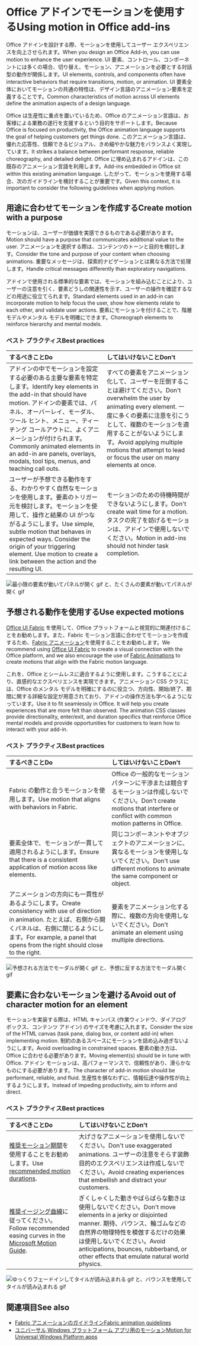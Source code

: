 # <a name="using-motion-in-office-add-ins"></a><span data-ttu-id="7cd90-101">Office アドインでモーションを使用する</span><span class="sxs-lookup"><span data-stu-id="7cd90-101">Using motion in Office add-ins</span></span>

<span data-ttu-id="7cd90-102">Office アドインを設計する際、モーションを使用してユーザー エクスペリエンスを向上させられます。</span><span class="sxs-lookup"><span data-stu-id="7cd90-102">When you design an Office Add-in, you can use motion to enhance the user experience.</span></span> <span data-ttu-id="7cd90-103">UI 要素、コントロール、コンポーネントには多くの場合、切り替え、モーション、アニメーションを必要とする対話型の動作が関係します。</span><span class="sxs-lookup"><span data-stu-id="7cd90-103">UI elements, controls, and components often have interactive behaviors that require transitions, motion, or animation.</span></span> <span data-ttu-id="7cd90-104">UI 要素全体においてモーションの共通の特性は、デザイン言語のアニメーション要素を定義することです。</span><span class="sxs-lookup"><span data-stu-id="7cd90-104">Common characteristics of motion across UI elements define the animation aspects of a design language.</span></span> 

<span data-ttu-id="7cd90-105">Office は生産性に重点を置いているため、Office のアニメーション言語は、お客様による業務の遂行を支援するという目的をサポートします。</span><span class="sxs-lookup"><span data-stu-id="7cd90-105">Because Office is focused on productivity, the Office animation language supports the goal of helping customers get things done.</span></span> <span data-ttu-id="7cd90-106">このアニメーション言語は、優れた応答性、信頼できるビジュアル、きめ細やかな魅力をバランスよく実現しています。</span><span class="sxs-lookup"><span data-stu-id="7cd90-106">It strikes a balance between performant response, reliable choreography, and detailed delight.</span></span> <span data-ttu-id="7cd90-107">Office に埋め込まれるアドインは、この既存のアニメーション言語を利用します。</span><span class="sxs-lookup"><span data-stu-id="7cd90-107">Add-ins embedded in Office sit within this existing animation language.</span></span> <span data-ttu-id="7cd90-108">したがって、モーションを使用する場合、次のガイドラインを検討することが重要です。</span><span class="sxs-lookup"><span data-stu-id="7cd90-108">Given this context, it is important to consider the following guidelines when applying motion.</span></span> 


## <a name="create-motion-with-a-purpose"></a><span data-ttu-id="7cd90-109">用途に合わせてモーションを作成する</span><span class="sxs-lookup"><span data-stu-id="7cd90-109">Create motion with a purpose</span></span>

<span data-ttu-id="7cd90-110">モーションは、ユーザーが価値を実感できるものである必要があります。</span><span class="sxs-lookup"><span data-stu-id="7cd90-110">Motion should have a purpose that communicates additional value to the user.</span></span> <span data-ttu-id="7cd90-111">アニメーションを選択する際は、コンテンツのトーンと目的を検討します。</span><span class="sxs-lookup"><span data-stu-id="7cd90-111">Consider the tone and purpose of your content when choosing animations.</span></span> <span data-ttu-id="7cd90-112">重要なメッセージは、探索的ナビゲーションとは異なる方法で処理します。</span><span class="sxs-lookup"><span data-stu-id="7cd90-112">Handle critical messages differently than exploratory navigations.</span></span>

<span data-ttu-id="7cd90-113">アドインで使用される標準的な要素では、モーションを組み込むことにより、ユーザーの注意を引く、要素どうしの関連性を示す、ユーザーの操作を確認するなどの用途に役立てられます。</span><span class="sxs-lookup"><span data-stu-id="7cd90-113">Standard elements used in an add-in can incorporate motion to help focus the user, show how elements relate to each other, and validate user actions.</span></span> <span data-ttu-id="7cd90-114">要素にモーションを付けることで、階層モデルやメンタル モデルを明確にできます。</span><span class="sxs-lookup"><span data-stu-id="7cd90-114">Choreograph elements to reinforce hierarchy and mental models.</span></span>



### <a name="best-practices"></a><span data-ttu-id="7cd90-115">ベスト プラクティス</span><span class="sxs-lookup"><span data-stu-id="7cd90-115">Best practices</span></span>

|<span data-ttu-id="7cd90-116">するべきこと</span><span class="sxs-lookup"><span data-stu-id="7cd90-116">Do</span></span>|<span data-ttu-id="7cd90-117">してはいけないこと</span><span class="sxs-lookup"><span data-stu-id="7cd90-117">Don't</span></span>|
|:-----|:-----|
|<span data-ttu-id="7cd90-118">アドインの中でモーションを設定する必要のある主要な要素を特定します。</span><span class="sxs-lookup"><span data-stu-id="7cd90-118">Identify key elements in the add-in that should have motion.</span></span> <span data-ttu-id="7cd90-119">アドインの要素では、パネル、オーバーレイ、モーダル、ツール ヒント、メニュー、ティーチング コールアウトに、よくアニメーションが付けられます。</span><span class="sxs-lookup"><span data-stu-id="7cd90-119">Commonly animated elements in an add-in are panels, overlays, modals, tool tips, menus, and teaching call outs.</span></span>| <span data-ttu-id="7cd90-120">すべての要素をアニメーション化して、ユーザーを圧倒することは避けてください。</span><span class="sxs-lookup"><span data-stu-id="7cd90-120">Don't overwhelm the user by animating every element.</span></span> <span data-ttu-id="7cd90-121">一度に多くの要素に注意を引こうとして、複数のモーションを適用することがないようにします。</span><span class="sxs-lookup"><span data-stu-id="7cd90-121">Avoid applying multiple motions that attempt to lead or focus the user on many elements at once.</span></span> |
|<span data-ttu-id="7cd90-p107">ユーザーが予想できる動作をする、わかりやすく自然なモーションを使用します。要素のトリガー元を検討します。モーションを使用して、操作と結果の UI がつながるようにします。</span><span class="sxs-lookup"><span data-stu-id="7cd90-p107">Use simple, subtle motion that behaves in expected ways. Consider the origin of your triggering element. Use motion to create a link between the action and the resulting UI.</span></span> | <span data-ttu-id="7cd90-125">モーションのための待機時間ができないようにします。</span><span class="sxs-lookup"><span data-stu-id="7cd90-125">Don't create wait time for a motion.</span></span> <span data-ttu-id="7cd90-126">タスクの完了を妨げるモーションは、アドインで使用しないでください。</span><span class="sxs-lookup"><span data-stu-id="7cd90-126">Motion in add-ins should not hinder task completion.</span></span>|

![最小限の要素が動いてパネルが開く gif と、たくさんの要素が動いてパネルが開く gif](../images/add-in-motion-purpose.gif)



## <a name="use-expected-motions"></a><span data-ttu-id="7cd90-128">予想される動作を使用する</span><span class="sxs-lookup"><span data-stu-id="7cd90-128">Use expected motions</span></span>
<span data-ttu-id="7cd90-129">[Office UI Fabric](https://developer.microsoft.com/fabric) を使用して、Office プラットフォームと視覚的に関連付けることをお勧めします。また、Fabric モーション言語に合わせてモーションを作成するため、[Fabric アニメーション](https://developer.microsoft.com/fabric#/styles/animations)を使用することをお勧めします。</span><span class="sxs-lookup"><span data-stu-id="7cd90-129">We recommend using [Office UI Fabric](https://developer.microsoft.com/fabric) to create a visual connection with the Office platform, and we also encourage the use of [Fabric Animations](https://developer.microsoft.com/fabric#/styles/animations) to create motions that align with the Fabric motion language.</span></span> 

<span data-ttu-id="7cd90-p109">これを、Office とシームレスに適合するように使用します。こうすることにより、直感的なエクスペリエンスを実現できます。アニメーション CSS クラスには、Office のメンタル モデルを明確にするのに役立つ、方向性、開始/終了、期間に関する詳細な設定が用意されており、アドインの操作方法も学べるようになっています。</span><span class="sxs-lookup"><span data-stu-id="7cd90-p109">Use it to fit seamlessly in Office. It will help you create experiences that are more felt than observed. The animation CSS classes provide directionality, enter/exit, and duration specifics that reinforce Office mental models and provide opportunities for customers to learn how to interact with your add-in.</span></span>

### <a name="best-practices"></a><span data-ttu-id="7cd90-133">ベスト プラクティス</span><span class="sxs-lookup"><span data-stu-id="7cd90-133">Best practices</span></span>


|<span data-ttu-id="7cd90-134">するべきこと</span><span class="sxs-lookup"><span data-stu-id="7cd90-134">Do</span></span>|<span data-ttu-id="7cd90-135">してはいけないこと</span><span class="sxs-lookup"><span data-stu-id="7cd90-135">Don't</span></span>|
|:-----|:-----|
|<span data-ttu-id="7cd90-136">Fabric の動作と合うモーションを使用します。</span><span class="sxs-lookup"><span data-stu-id="7cd90-136">Use motion that aligns with behaviors in Fabric.</span></span>| <span data-ttu-id="7cd90-137">Office の一般的なモーション パターンに干渉または競合するモーションは作成しないでください。</span><span class="sxs-lookup"><span data-stu-id="7cd90-137">Don't create motions that interfere or conflict with common motion patterns in Office.</span></span> 
|<span data-ttu-id="7cd90-138">要素全体で、モーションが一貫して適用されるようにします。</span><span class="sxs-lookup"><span data-stu-id="7cd90-138">Ensure that there is a consistent application of motion acoss like elements.</span></span>| <span data-ttu-id="7cd90-139">同じコンポーネントやオブジェクトのアニメーションに、異なるモーションを使用しないでください。</span><span class="sxs-lookup"><span data-stu-id="7cd90-139">Don't use different motions to animate the same component or object.</span></span>|
|<span data-ttu-id="7cd90-140">アニメーションの方向にも一貫性があるようにします。</span><span class="sxs-lookup"><span data-stu-id="7cd90-140">Create consistency with use of direction in animation.</span></span> <span data-ttu-id="7cd90-141">たとえば、右側から開くパネルは、右側に閉じるようにします。</span><span class="sxs-lookup"><span data-stu-id="7cd90-141">For example, a panel that opens from the right should close to the right.</span></span>|<span data-ttu-id="7cd90-142">要素をアニメーション化する際に、複数の方向を使用しないでください。</span><span class="sxs-lookup"><span data-stu-id="7cd90-142">Don't animate an element using multiple directions.</span></span>

![予想される方法でモーダルが開く gif と、予想に反する方法でモーダル開く gif](../images/add-in-motion-expected.gif)

## <a name="avoid-out-of-character-motion-for-an-element"></a><span data-ttu-id="7cd90-144">要素に合わないモーションを避ける</span><span class="sxs-lookup"><span data-stu-id="7cd90-144">Avoid out of character motion for an element</span></span>

<span data-ttu-id="7cd90-145">モーションを実装する際は、HTML キャンバス (作業ウィンドウ、ダイアログ ボックス、コンテンツ アドイン) のサイズを考慮に入れます。</span><span class="sxs-lookup"><span data-stu-id="7cd90-145">Consider the size of the HTML canvas (task pane, dialog box, or content add-in) when implementing motion.</span></span> <span data-ttu-id="7cd90-146">制約のあるスペースにモーションを詰め込み過ぎないようにします。</span><span class="sxs-lookup"><span data-stu-id="7cd90-146">Avoid overloading in constrained spaces.</span></span> <span data-ttu-id="7cd90-147">要素の動き方は、Office に合わせる必要があります。</span><span class="sxs-lookup"><span data-stu-id="7cd90-147">Moving element(s) should be in tune with Office.</span></span> <span data-ttu-id="7cd90-148">アドイン モーションは、高パフォーマンスで、信頼性があり、滑らかなものにする必要があります。</span><span class="sxs-lookup"><span data-stu-id="7cd90-148">The character of add-in motion should be performant, reliable, and fluid.</span></span> <span data-ttu-id="7cd90-149">生産性を損なわずに、情報伝達や操作性が向上するようにします。</span><span class="sxs-lookup"><span data-stu-id="7cd90-149">Instead of impeding productivity, aim to inform and direct.</span></span>

### <a name="best-practices"></a><span data-ttu-id="7cd90-150">ベスト プラクティス</span><span class="sxs-lookup"><span data-stu-id="7cd90-150">Best practices</span></span>

|<span data-ttu-id="7cd90-151">するべきこと</span><span class="sxs-lookup"><span data-stu-id="7cd90-151">Do</span></span>|<span data-ttu-id="7cd90-152">してはいけないこと</span><span class="sxs-lookup"><span data-stu-id="7cd90-152">Don't</span></span>|
|:-----|:-----|
| <span data-ttu-id="7cd90-153">[推奨モーション期間](https://developer.microsoft.com/fabric#/styles/animations)を使用することをお勧めします。</span><span class="sxs-lookup"><span data-stu-id="7cd90-153">Use [recommended motion durations](https://developer.microsoft.com/fabric#/styles/animations).</span></span> | <span data-ttu-id="7cd90-154">大げさなアニメーションを使用しないでください。</span><span class="sxs-lookup"><span data-stu-id="7cd90-154">Don't use exaggerated animations.</span></span> <span data-ttu-id="7cd90-155">ユーザーの注意をそらす装飾目的のエクスペリエンスは作成しないでください。</span><span class="sxs-lookup"><span data-stu-id="7cd90-155">Avoid creating experiences that embellish and distract your customers.</span></span>
| <span data-ttu-id="7cd90-156">[推奨イージング曲線](https://docs.microsoft.com/windows/uwp/design/motion/timing-and-easing#easing-in-fluent-motion)に従ってください。</span><span class="sxs-lookup"><span data-stu-id="7cd90-156">Follow recommended easing curves in the [Microsoft Motion Guide](https://docs.microsoft.com/windows/uwp/design/motion/timing-and-easing#easing-in-fluent-motion).</span></span>  |<span data-ttu-id="7cd90-157">ぎくしゃくした動きやばらばらな動きは使用しないでください。</span><span class="sxs-lookup"><span data-stu-id="7cd90-157">Don't move elements in a jerky or disjointed manner.</span></span> <span data-ttu-id="7cd90-158">期待、バウンス、輪ゴムなどの自然界の物理特性を模倣するだけの効果は使用しないでください。</span><span class="sxs-lookup"><span data-stu-id="7cd90-158">Avoid anticipations, bounces, rubberband, or other effects that emulate natural world physics.</span></span>|

![ゆっくりフェードインしてタイルが読み込まれる gif と、バウンスを使用してタイルが読み込まれる gif](../images/add-in-motion-character.gif)

## <a name="see-also"></a><span data-ttu-id="7cd90-160">関連項目</span><span class="sxs-lookup"><span data-stu-id="7cd90-160">See also</span></span>

* [<span data-ttu-id="7cd90-161">Fabric アニメーションのガイドライン</span><span class="sxs-lookup"><span data-stu-id="7cd90-161">Fabric animation guidelines</span></span>](https://developer.microsoft.com/fabric#/styles/animations)
* [<span data-ttu-id="7cd90-162">ユニバーサル Windows プラットフォーム アプリ用のモーション</span><span class="sxs-lookup"><span data-stu-id="7cd90-162">Motion for Universal Windows Platform apps</span></span>](https://docs.microsoft.com/windows/uwp/design/motion)

